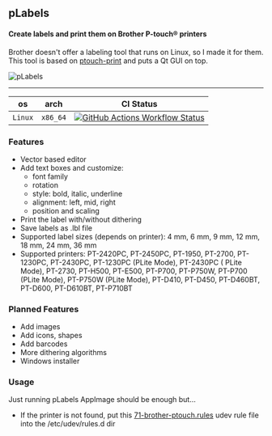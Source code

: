 ## pLabels

#### Create labels and print them on Brother P-touch® printers

Brother doesn't offer a labeling tool that runs on Linux, so I made it for them. This tool is based
on [ptouch-print](https://dominic.familie-radermacher.ch/projekte/ptouch-print/) and puts a Qt GUI on top.

![pLabels](https://github.com/user-attachments/assets/05cacbdc-5d09-4e28-9bba-2fdc0c6fb0f2)

---

| os      | arch     | CI Status                                                                                                                                                                                                                                               |
|---------|----------|---------------------------------------------------------------------------------------------------------------------------------------------------------------------------------------------------------------------------------------------------------|
| `Linux` | `x86_64` | [![GitHub Actions Workflow Status](https://img.shields.io/github/actions/workflow/status/Privatehive/pLabels/main.yml?branch=master&style=flat&logo=github&label=create+package)](https://github.com/Privatehive/pLabels/actions?query=branch%3Amaster) |

### Features

* Vector based editor
* Add text boxes and customize:
    * font family
    * rotation
    * style: bold, italic, underline
    * alignment: left, mid, right
    * position and scaling
* Print the label with/without dithering
* Save labels as .lbl file
* Supported label sizes (depends on printer): 4 mm, 6 mm, 9 mm, 12 mm, 18 mm, 24 mm, 36 mm
* Supported printers: PT-2420PC, PT-2450PC, PT-1950, PT-2700, PT-1230PC, PT-2430PC, PT-1230PC (PLite Mode), PT-2430PC (
  PLite Mode), PT-2730, PT-H500, PT-E500, PT-P700, PT-P750W, PT-P700 (PLite Mode), PT-P750W (PLite Mode), PT-D410,
  PT-D450, PT-D460BT, PT-D600, PT-D610BT, PT-P710BT

### Planned Features

* Add images
* Add icons, shapes
* Add barcodes
* More dithering algorithms
* Windows installer

### Usage

Just running pLabels AppImage should be enough but...

* If the printer is not found, put this
  [71-brother-ptouch.rules](https://github.com/Privatehive/pLabels/blob/40ed233bdd0af4f758ec179224aff3cd95a1435e/share/71-brother-ptouch.rules)
  udev rule file into the /etc/udev/rules.d dir

